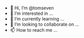 - 👋 Hi, I’m @tomseven
- 👀 I’m interested in ...
- 🌱 I’m currently learning ...
- 💞️ I’m looking to collaborate on ...
- 📫 How to reach me ...

<!---
tomseven/tomseven is a ✨ special ✨ repository because its `README.md` (this file) appears on your GitHub profile.
You can click the Preview link to take a look at your changes.
--->
